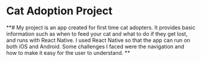 # Cat Adoption Project
**# My project is an app created for first time cat adopters. It provides basic information such as when to feed your cat and what to do if they get lost, and runs with React Native. I used React Native so that the app can run on both iOS and Android. Some challenges I faced were the navigation and how to make it easy for the user to understand. 
**
